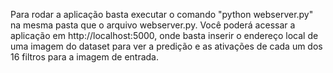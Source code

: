 Para rodar a aplicação basta executar o comando "python webserver.py" na mesma pasta que o arquivo webserver.py. Você poderá acessar a aplicação em http://localhost:5000, onde basta inserir o endereço local de uma imagem do dataset para ver a predição e as ativações de cada um dos 16 filtros para a imagem de entrada.
